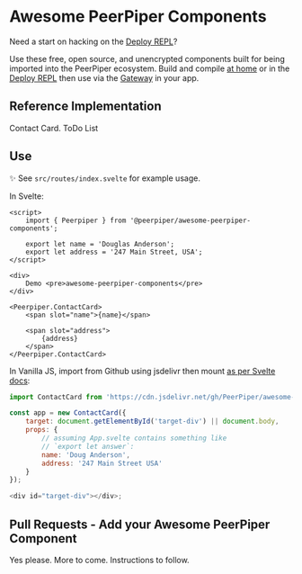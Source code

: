 # Awesome PeerPiper Components

Need a start on hacking on the [Deploy REPL](https://github.com/DougAnderson444/web3-repl-deploy)?

Use these free, open source, and unencrypted components built for being imported into the PeerPiper ecosystem. Build and compile [at home](https://code.visualstudio.com/) or in the [Deploy REPL](https://github.com/DougAnderson444/web3-repl-deploy) then use via the [Gateway](https://github.com/DougAnderson444/svelte-component-gateway) in your app.

## Reference Implementation

Contact Card.
ToDo List

## Use

✨ See `src/routes/index.svelte` for example usage.

In Svelte:

```svelte
<script>
	import { Peerpiper } from '@peerpiper/awesome-peerpiper-components';

	export let name = 'Douglas Anderson';
	export let address = '247 Main Street, USA';
</script>

<div>
	Demo <pre>awesome-peerpiper-components</pre>
</div>

<Peerpiper.ContactCard>
	<span slot="name">{name}</span>

	<span slot="address">
		{address}
	</span>
</Peerpiper.ContactCard>
```

In Vanilla JS, import from Github using jsdelivr then mount [as per Svelte docs](https://svelte.dev/docs#run-time-client-side-component-api):

```js
import ContactCard from 'https://cdn.jsdelivr.net/gh/PeerPiper/awesome-peerpiper-components@master/dist/@peerpiper/ContactCard.svelte.js';

const app = new ContactCard({
	target: document.getElementById('target-div') || document.body,
	props: {
		// assuming App.svelte contains something like
		// `export let answer`:
		name: 'Doug Anderson',
		address: '247 Main Street USA'
	}
});

<div id="target-div"></div>;
```

## Pull Requests - Add your Awesome PeerPiper Component

Yes please. More to come. Instructions to follow.
